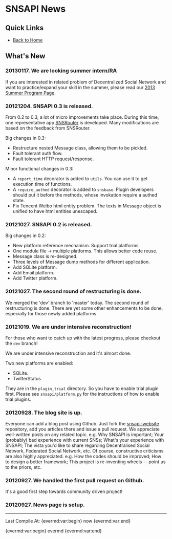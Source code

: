 # SNSAPI News

## Quick Links

   * [Back to Home](../index.html)

## What's New

### 20130117. We are looking summer intern/RA

If you are interested in related problem of Decentralized Social Network
and want to practice/expand your skill in the summer,
please read our
[2013 Summer Program Page](../2013summer/index.html).

### 20121204. SNSAPI 0.3 is released. 

From 0.2 to 0.3, a lot of micro improvements take place. 
During this time, one representative app 
[SNSRouter](https://github.com/hupili/sns-router)
is developed. 
Many modifications are based on the feedback from SNSRouter.

Big changes in 0.3:

   * Restructure nested Message class, 
   allowing them to be pickled. 
   * Fault tolerant auth flow. 
   * Fault tolerant HTTP request/response. 

Minor functional changes in 0.3:

   * A `report_time` decorator is added to `utils`.
   You can use it to get execution time of functions. 
   * A `require_authed` decorator is added to `snsbase`. 
   Plugin developers should put it before the methods, 
   whose invokation require a authed state. 
   * Fix Tencent Weibo html entity problem. 
   The texts in Message object is unified to have html entities unescaped. 

### 20121027. SNSAPI 0.2 is released. 

Big changes in 0.2:

   * New platform reference mechanism. 
   Support trial platforms. 
   * One module file -> multiple platforms. 
   This allows better code reuse. 
   * Message class is re-designed. 
   * Three levels of Message dump methods for different application. 
   * Add SQLite platform. 
   * Add Email platform. 
   * Add Twitter platform. 

### 20121027. The second round of restructuring is done. 

We merged the 'dev' branch to 'master' today. 
The second round of restructuring is done. 
There are yet some other enhancements to be done, 
especially for those newly added platforms. 

### 20121019. We are under intensive reconstruction!

For those who want to catch up with the latest progress, 
please checkout the	`dev` branch!

We are under intensive reconstruction and it's almost done. 

Two new platforms are enabled:

   * SQLite. 
   * TwitterStatus

They are in the `plugin_trial` directory. 
So you have to enable trial plugin first. 
Please see `snsapi/platform.py` for the instructions of 
how to enable trial plugins. 

### 20120928. The blog site is up. 

Everyone can add a blog post using Github. Just fork the 
[snsapi-website](https://github.com/hupili/snsapi-website)
repository, add you articles there and issue a pull request.
We appreciate well-written posts on any related topic. e.g. 
Why SNSAPI is important; 
Your (probably) bad experience with current SNSs; 
What's your experience with SNSAPI;
The vista you'd like to share regarding 
Decentralised Social Network, Federated Social Network, etc. 
Of course, constructive criticisms are also highly appreciated. 
e.g. How the codes should be improved;
How to design a better framework;
This project is re-inventing wheels -- point us to the priors, etc. 

### 20120927. We handled the first pull request on Github. 

It's a good first step towards community driven project!

### 20120927. News page is setup.

----------------

Last Compile At: 
{evermd:var:begin}
now
{evermd:var:end}

{evermd:var:begin}
evermd
{evermd:var:end}
